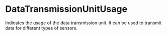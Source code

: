 DataTransmissionUnitUsage
=========================

Indicates the usage of the data transmission unit. It can be used to transmit data for different types of sensors.

